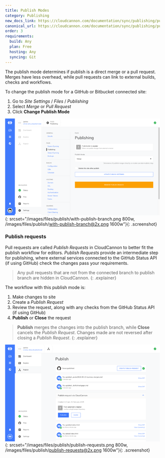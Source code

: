 ```yaml
---
title: Publish Modes
category: Publishing
new_docs_link: https://cloudcannon.com/documentation/sync/publishing/publish-modes/
canonical_url: https://cloudcannon.com/documentation/sync/publishing/publish-modes/
order: 3
requirements:
  build: Any
  plan: Free
  hosting: Any
  syncing: Git
---
```


The publish mode determines if publish is a direct merge or a pull request. Merges have less overhead, while pull requests can link to external builds, checks and workflows.

To change the publish mode for a GitHub or Bitbucket connected site:

1. Go to *Site Settings* / *Files* / *Publishing*
2. Select *Merge* or *Pull Request*
3. Click **Change Publish Mode**

![Storage Providers interface](/images/files/publish/with-publish-branch.png){: srcset="/images/files/publish/with-publish-branch.png 800w, /images/files/publish/with-publish-branch@2x.png 1600w"}{: .screenshot}


### Publish requests

Pull requests are called *Publish Requests* in CloudCannon to better fit the publish workflow for editors. *Publish Requests* provide an intermediate step for publishing, where external services connected to the GitHub Status API (if using GitHub) check the changes pass your requirements.

> Any pull requests that are not from the connected branch to publish branch are hidden in CloudCannon.
{: .explainer}

The workflow with this publish mode is:

1. Make changes to site
2. Create a *Publish Request*
3. Review the request, along with any checks from the GitHub Status API (if using GitHub)
3. **Publish** or **Close** the request

> **Publish** merges the changes into the publish branch, while **Close** cancels the *Publish Request*. Changes made are not reversed after closing a *Publish Request*.
{: .explainer}

![Publish Request interface](/images/files/publish/publish-requests.png){: srcset="/images/files/publish/publish-requests.png 800w, /images/files/publish/publish-requests@2x.png 1600w"}{: .screenshot}

